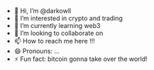 - 👋 Hi, I’m @darkowll 
- 👀 I’m interested in crypto and trading 
- 🌱 I’m currently learning web3
- 💞️ I’m looking to collaborate on  
- 📫 How to reach me here !!!
- 😄 Pronouns: ...
- ⚡ Fun fact: bitcoin gonna take over the world!

<!---
darkowll/darkowll is a ✨ special ✨ repository because its `README.md` (this file) appears on your GitHub profile.
You can click the Preview link to take a look at your changes.
--->
